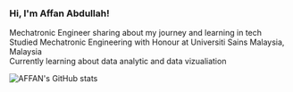 

### Hi, I'm Affan Abdullah!

Mechatronic Engineer sharing about my journey and learning in tech<br/>
Studied Mechatronic Engineering with Honour at Universiti Sains Malaysia, Malaysia <br/>
Currently learning about data analytic and data vizualiation

![AFFAN's GitHub stats](https://github-readme-stats.vercel.app/api?username=affan-abdlh30&show_icons=true&theme=radical)
